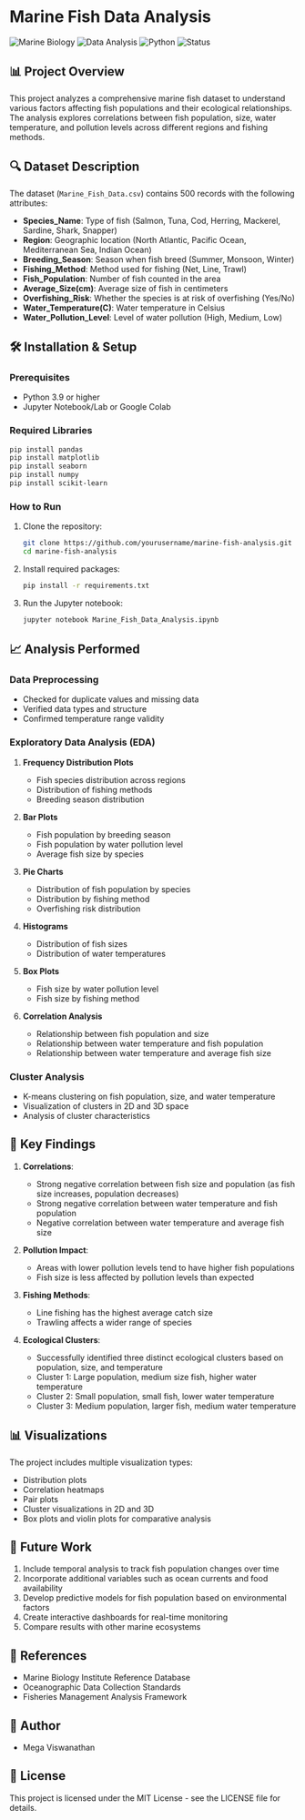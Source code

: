 # Marine Fish Data Analysis

![Marine Biology](https://img.shields.io/badge/Marine-Biology-blue)
![Data Analysis](https://img.shields.io/badge/Data-Analysis-green)
![Python](https://img.shields.io/badge/Python-3.9-yellow)
![Status](https://img.shields.io/badge/Status-Completed-success)

## 📊 Project Overview

This project analyzes a comprehensive marine fish dataset to understand various factors affecting fish populations and their ecological relationships. The analysis explores correlations between fish population, size, water temperature, and pollution levels across different regions and fishing methods.

## 🔍 Dataset Description

The dataset (`Marine_Fish_Data.csv`) contains 500 records with the following attributes:

- **Species_Name**: Type of fish (Salmon, Tuna, Cod, Herring, Mackerel, Sardine, Shark, Snapper)
- **Region**: Geographic location (North Atlantic, Pacific Ocean, Mediterranean Sea, Indian Ocean)
- **Breeding_Season**: Season when fish breed (Summer, Monsoon, Winter)
- **Fishing_Method**: Method used for fishing (Net, Line, Trawl)
- **Fish_Population**: Number of fish counted in the area
- **Average_Size(cm)**: Average size of fish in centimeters
- **Overfishing_Risk**: Whether the species is at risk of overfishing (Yes/No)
- **Water_Temperature(C)**: Water temperature in Celsius
- **Water_Pollution_Level**: Level of water pollution (High, Medium, Low)

## 🛠️ Installation & Setup

### Prerequisites
- Python 3.9 or higher
- Jupyter Notebook/Lab or Google Colab

### Required Libraries
```bash
pip install pandas
pip install matplotlib
pip install seaborn
pip install numpy
pip install scikit-learn
```

### How to Run
1. Clone the repository:
   ```bash
   git clone https://github.com/yourusername/marine-fish-analysis.git
   cd marine-fish-analysis
   ```

2. Install required packages:
   ```bash
   pip install -r requirements.txt
   ```

3. Run the Jupyter notebook:
   ```bash
   jupyter notebook Marine_Fish_Data_Analysis.ipynb
   ```

## 📈 Analysis Performed

### Data Preprocessing
- Checked for duplicate values and missing data
- Verified data types and structure
- Confirmed temperature range validity

### Exploratory Data Analysis (EDA)
1. **Frequency Distribution Plots**
   - Fish species distribution across regions
   - Distribution of fishing methods
   - Breeding season distribution

2. **Bar Plots**
   - Fish population by breeding season
   - Fish population by water pollution level
   - Average fish size by species

3. **Pie Charts**
   - Distribution of fish population by species
   - Distribution by fishing method
   - Overfishing risk distribution

4. **Histograms**
   - Distribution of fish sizes
   - Distribution of water temperatures

5. **Box Plots**
   - Fish size by water pollution level
   - Fish size by fishing method

6. **Correlation Analysis**
   - Relationship between fish population and size
   - Relationship between water temperature and fish population
   - Relationship between water temperature and average fish size

### Cluster Analysis
- K-means clustering on fish population, size, and water temperature
- Visualization of clusters in 2D and 3D space
- Analysis of cluster characteristics

## 🔑 Key Findings

1. **Correlations**:
   - Strong negative correlation between fish size and population (as fish size increases, population decreases)
   - Strong negative correlation between water temperature and fish population
   - Negative correlation between water temperature and average fish size

2. **Pollution Impact**:
   - Areas with lower pollution levels tend to have higher fish populations
   - Fish size is less affected by pollution levels than expected

3. **Fishing Methods**:
   - Line fishing has the highest average catch size
   - Trawling affects a wider range of species

4. **Ecological Clusters**:
   - Successfully identified three distinct ecological clusters based on population, size, and temperature
   - Cluster 1: Large population, medium size fish, higher water temperature
   - Cluster 2: Small population, small fish, lower water temperature
   - Cluster 3: Medium population, larger fish, medium water temperature

## 📊 Visualizations

The project includes multiple visualization types:
- Distribution plots
- Correlation heatmaps
- Pair plots
- Cluster visualizations in 2D and 3D
- Box plots and violin plots for comparative analysis

## 🔄 Future Work

1. Include temporal analysis to track fish population changes over time
2. Incorporate additional variables such as ocean currents and food availability
3. Develop predictive models for fish population based on environmental factors
4. Create interactive dashboards for real-time monitoring
5. Compare results with other marine ecosystems

## 🔗 References

- Marine Biology Institute Reference Database
- Oceanographic Data Collection Standards
- Fisheries Management Analysis Framework

## 👤 Author

- Mega Viswanathan

## 📄 License

This project is licensed under the MIT License - see the LICENSE file for details.

